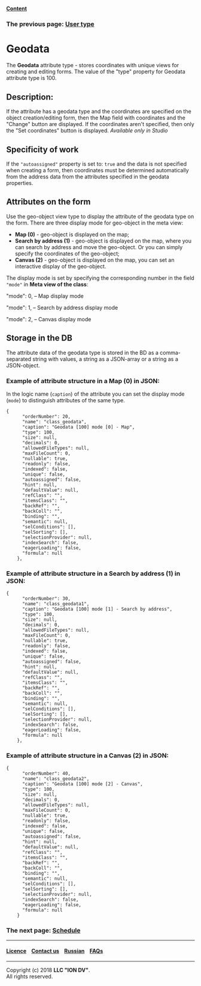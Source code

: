 #### [Content](/docs/en/index.md)

### The previous page: [User type](/docs/en/2_system_description/metadata_structure/meta_class/type_user17.md)

# Geodata

The **Geodata** attribute type - stores coordinates with unique views for creating and editing forms. The value of the "type" property for Geodata attribute type is 100.

## Description:

If the attribute has a geodata type and the coordinates are specified on the object creation/editing form, then the Map field with coordinates and the "Change" button are displayed. If the coordinates aren't specified, then only the "Set coordinates" button is displayed. _Available only in Studio_

## Specificity of work 

If the `"autoassigned"` property is set to: `true` and the data is not specified when creating a form, then coordinates must be determined automatically from the address data from the attributes specified in the geodata properties.

## Attributes on the form

Use the geo-object view type to display the attribute of the geodata type on the form. 
There are three display mode for geo-object in the meta view:

* **Map (0)** - geo-object is displayed on the map;
* **Search by address (1)** - geo-object is displayed on the map, where you can search by address and move the geo-object. Or you can simply specify the coordinates of the geo-object;
* **Canvas (2)** - geo-object is displayed on the map, you can set an interactive display of the geo-object.

The display mode is set by specifying the corresponding number in the field `"mode"` in **Meta view of the class**: 

"mode": 0, – Map display mode

"mode": 1, – Search by address display mode

"mode": 2, – Canvas display mode

## Storage in the DB
The attribute data of the geodata type is stored in the BD as a comma-separated string with values, a string as a JSON-array or a string as a JSON-object. 

### Example of attribute structure in a Map (0) in JSON: 

In the logic name (`caption`) of the attribute you can set the display mode (`mode`) to distinguish attributes of the same type.

```
{
      "orderNumber": 20,
      "name": "class_geodata",
      "caption": "Geodata [100] mode [0] - Map",
      "type": 100,
      "size": null,
      "decimals": 0,
      "allowedFileTypes": null,
      "maxFileCount": 0,
      "nullable": true,
      "readonly": false,
      "indexed": false,
      "unique": false,
      "autoassigned": false,
      "hint": null,
      "defaultValue": null,
      "refClass": "",
      "itemsClass": "",
      "backRef": "",
      "backColl": "",
      "binding": "",
      "semantic": null,
      "selConditions": [],
      "selSorting": [],
      "selectionProvider": null,
      "indexSearch": false,
      "eagerLoading": false,
      "formula": null
    },

```
### Example of attribute structure in a Search by address (1) in JSON:
```
{
      "orderNumber": 30,
      "name": "class_geodata1",
      "caption": "Geodata [100] mode [1] - Search by address",
      "type": 100,
      "size": null,
      "decimals": 0,
      "allowedFileTypes": null,
      "maxFileCount": 0,
      "nullable": true,
      "readonly": false,
      "indexed": false,
      "unique": false,
      "autoassigned": false,
      "hint": null,
      "defaultValue": null,
      "refClass": "",
      "itemsClass": "",
      "backRef": "",
      "backColl": "",
      "binding": "",
      "semantic": null,
      "selConditions": [],
      "selSorting": [],
      "selectionProvider": null,
      "indexSearch": false,
      "eagerLoading": false,
      "formula": null
    },
```
### Example of attribute structure in a Canvas (2) in JSON:
```
{
      "orderNumber": 40,
      "name": "class_geodata2",
      "caption": "Geodata [100] mode [2] - Canvas",
      "type": 100,
      "size": null,
      "decimals": 0,
      "allowedFileTypes": null,
      "maxFileCount": 0,
      "nullable": true,
      "readonly": false,
      "indexed": false,
      "unique": false,
      "autoassigned": false,
      "hint": null,
      "defaultValue": null,
      "refClass": "",
      "itemsClass": "",
      "backRef": "",
      "backColl": "",
      "binding": "",
      "semantic": null,
      "selConditions": [],
      "selSorting": [],
      "selectionProvider": null,
      "indexSearch": false,
      "eagerLoading": false,
      "formula": null
    }
```

### The next page: [Schedule](/docs/en/2_system_description/metadata_structure/meta_class/type_schedule210.md) 
--------------------------------------------------------------------------  


 #### [Licence](/LICENCE.md) &ensp;  [Contact us](https://iondv.com) &ensp;  [Russian](/docs/ru/2_system_description/metadata_structure/meta_class/type_geodata100.md)   &ensp; [FAQs](/faqs.md)   <div><img src="https://mc.iondv.com/watch/local/docs/framework" style="position:absolute; left:-9999px;" height=1 width=1 alt="iondv metrics"></div>       



--------------------------------------------------------------------------  

Copyright (c) 2018 **LLC "ION DV"**.   
All rights reserved. 
